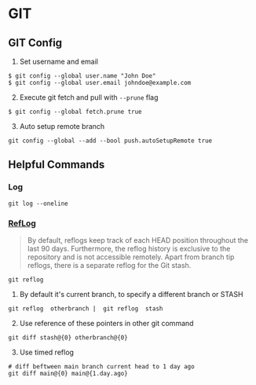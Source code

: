 # GIT
## GIT Config
1. Set username and email
```
$ git config --global user.name "John Doe"
$ git config --global user.email johndoe@example.com
```
2. Execute git fetch and pull with `--prune` flag
```
$ git config --global fetch.prune true
```
3. Auto setup remote branch
```
git config --global --add --bool push.autoSetupRemote true
```

## Helpful Commands
### Log
```
git log --oneline
```
### [RefLog](https://www.atlassian.com/git/tutorials/rewriting-history/git-reflog)
> By default, reflogs keep track of each HEAD position throughout the last 90 days. Furthermore, the reflog history is exclusive to the repository and is not accessible remotely. Apart from branch tip reflogs, there is a separate reflog for the Git stash.
```
git reflog

```
1. By default it's current branch, to specify a different branch or STASH
``` 
git reflog  otherbranch |  git reflog  stash

```
2. Use reference of these pointers in other git command
```
git diff stash@{0} otherbranch@{0}
```

3. Use timed reflog
```
# diff beftween main branch current head to 1 day ago
git diff main@{0} main@{1.day.ago} 
```
